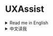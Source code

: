 # UXAssist

<details>
<summary>Read me in English</summary>

***Some functions and patches for better user experience***

## Usage

* Press `` Alt+`(BackQuote) `` to call up the config panel. You can change the shortcut on the panel.
* There are also buttons on title screen and planet minimap area to call up the config panel.
* Patches:
  * Strict hotkey dectection for build menu, thus building hotkeys(0~9, F1~F10, X, U) are not triggered while holding Ctrl/Alt/Shift.
  * Fix a bug that warning popup on `Veins Utilization` upgraded to level 8000+
  * Sort blueprint structures before saving, to reduce generated blueprint data size a little
  * Increase maximum count of Metadata Instantiations to 20000 (from 2000)
  * Increase capacity of player order queue to 128 (from 16)
  * Enable `Hide UI` function(`F11` by default) while on Star Map view
  * Append mod profile name to game window title, if using mod managers (`Thunderstore Mod Manager` or `r2modman`).
* Features:
  * General
    * Enable game window resize
    * Remember window position and size on last exit
    * Convert Peace-Mode saves to Combat-Mode on loading
    * Mod manager profile based save folder
      * Save files are stored in `Save\<ProfileName>` folder.
      * Will use original save location if matching default profile name.
    * Mod manager profile based option
      * Option file is stored as `Options\<ProfileName>.xml`.
    * Logical Frame Rate
      * This will change game running speed, down to 0.1x slower and up to 10x faster.
      * A pair of shortcut keys (`-` and `+`) to change the logical frame rate by -0.5x and +0.5x.
      * Note:
        * High logical frame rate is not guaranteed to be stable, especially when factories are under heavy load.
        * This will not affect some game animations.
        * When set game speed in mod `Auxilaryfunction`, this feature will be disabled.
        * When mod `BulletTime` is installed, this feature will be hidden, but patch `BulletTime`'s speed control, to make its maximum speed 10x.
    * Set process priority
    * Increase maximum count of Metadata Instantiations to 20000 (from 2000)
    * Increase capacity of player order queue to 128 (from 16)
  * Factory
    * Sunlight at night
    * Remove some build conditions
    * Remove build count and range limit
    * Larger area for upgrade and dismantle(30x30 at max)
    * Larger area for terraform(30x30 at max)
    * Off-grid building and stepped rotation
    * Cut conveyor belt
      * Press shortcut key to cut conveyor belt under cursor.
      * The default shortcut key is Alt+X, you can set it in system options panel.
    * Treat stack items as single in monitor components
    * Quick build and dismantle stacking labs/storages/tanks
    * Fast fill in to and take out from tanks
      * You can set multiplier for tanks' operation speed
      * This affects manually fill in to and/or take out from tanks, as well as transfer from upper to lower level.
    * Protect veins from exhaustion
      * By default, the vein amount is protected at 100, and oil speed is protected at 1.0/s, you can set them yourself in config file.
      * When reach the protection value, veins/oils steeps will not be mined/extracted any longer.
      * Close this function to resume mining and pumping, usually when you have enough level on `Veins Utilization`
    * Do not render factory entities (except belts and sorters)
      * This also makes players click though factory entities but belts and sorters
    * Drag building power poles in maximum connection range
    * Dismantle blueprint selected buildings
      * Press shortcut key in blueprint copy mode to dismantle selected buildings.
      * The default shortcut key is Ctrl+X, you can set it in system options panel.
    * Re-intialize planet (without reseting veins)
    * Quick dismantle all buildings (without drops)
    * Quick build Orbital Collectors
    * Belt signals for buy out dark fog items automatically
      * 6 belt signals are added to the signal panel, which can be used to buy out dark fog items automatically.
      * Generated items are stacked in 4 items.
      * Exchange ratio is following the original game design, aka:
        * 1 Metaverse = 20 Dark Fog Matrices
        * 1 Metaverse = 60 Engery Shards
        * 1 Metaverse = 30 Silicon-based Neurons
        * 1 Metaverse = 30 Negentropy Singularities
        * 1 Metaverse = 30 Matter Recombinators
        * 1 Metaverse = 10 Core Elements
    * Tweak building buffer
      * Factory recipe buffer formula: take the larger value between `Assembler buffer time multiplier(in seconds) * items needed per second` and `Assembler buffer minimum multiplier * items needed per recipe`
        * `Assembler buffer time multiplier(in seconds)`: Range 2-10, default is 4 (same as game)
        * `Assembler buffer minimum multiplier`: Range 2-10, default is 2 (same as game)
      * Matrix Lab assembly mode formula: Default buffer is `Buffer count for assembling in labs`, when using Self-evolution Lab, if recipe's original production time is not greater than 9 seconds, add `Extra buffer count for Self-evolution Labs` * (`Lab speed` - 1)
        * `Buffer count for assembling in labs`: Range 2-20, default is 6 (same as game)
        * `Extra buffer count for Self-evolution Labs`: Range 1-10, default is 3 (same as game)
      * `Buffer count for researching in labs`: Range 2-20, default is 10 (same as game)
      * `Ray Receiver Graviton Lens buffer count`: Range 1-20, default is 1 (game default is 20)
      * `Ejector Solar Sails buffer count`: Range 5-400 (step by 5), default is 20 (same as game)
      * `Silo Rockets buffer count`: Range 1-20, default is 20 (same as game)
  * Logistics
    * Enhanced control for logistic storage capacities
      * Logistic storage capacities are not scaled on upgrading `Logistics Carrier Capacity`, if they are not set to maximum capacity or already greater than maximum capacity.
      * You can use arrow keys to adjust logistic storage capacities gracefully.
    * Logistics Control Panel Improvement
      * Auto apply filter with item under mouse cursor while opening the panel
      * Quick-set item filter while right-clicking item icons in storage list on the panel
    * Allow overflow for Logistic Stations and Advanced Mining Machines
      * Allow overflow when trying to insert in-hand items
      * Allow `Enhanced control for logistic storage capacities` to exceed tech capacity limits
      * Remove logistic strorage capacity limit check on loading game
    * Real-time logistic stations info panel
    * Auto-config logistic stations
      * Auto-config buildings include: Logistics Distributor, PLS, ILS, Advanced Mining Machine
  * Player/Mecha
    * Unlimited interactive range
    * Enable player actions in globe view
    * Hide tips for soil piles changes
    * Enhanced count control for hand-make
    * Auto navigation on sailings
      * It keeps Icarus on course to the target planet
      * It will try to bypass any obstacles(planets, stars or dark-fog hives) on the way
      * Furthermore, you can set a shortcut key in the system options window, which is used to toggle `Auto-cruise` that enables flying to targeted planets fully automatically.
        * Auto-cruise will start when you select a planet as target
        * It will use warper to fly to the target planet if the planet is too far away, the range can be configured.
        * It will speed down when approaching the target planet, to avoid overshooting
  * Dyson Sphere
    * Stop ejectors when available nodes are all filled up
    * Construct only structure points but frames
    * Re-initialize Dyson Spheres
    * Quick dismantle Dyson Shells
    * Dyson Sphere "Auto Fast Build" speed multiplier
      * Note: this only applies to `Dyson Sphere "Auto Fast Build"` in sandbox mode
  * Tech
    * Restore upgrades of `Sorter Cargo Stacking` on panel
    * Set `Sorter Cargo Stacking` to unresearched state
    * Buy out techs with their prerequisites
      * This enables batch buying out techs with their prerequisites. Buy-out button is shown for all locked techs/upgrads.
  * Combat
    * Open Dark Fog Communicator anywhere
  * UI
    * Embedded [Planet Vein Untilization](https://thunderstore.io/c/dyson-sphere-program/p/testpushpleaseignore/Planet_Vein_Utilization/) due to its lack of maintainance, with minor bug fixes.
    * Shortcut keys for showing stars' name
      * Add a shortcut key to always show all star names in starmap when holding, default is `Alt`
      * Add a shortcut key to toggle between three star name display states in starmap: `Original state`, `Show all names`, `Hide all names`, default is `Tab`, will restore to original state when closing starmap
    * Starmap view:
      * Add a star name filter, you can filter displayed star names by ores or planet types now.
      * Add a dropdown box to show all stars' distance and/or planet count.

## Notes

* Please upgrade `BepInEx` 5.4.21 or later if using with [BlueprintTweaks](https://dsp.thunderstore.io/package/kremnev8/BlueprintTweaks/) to avoid possible conflicts.
  * You can download [BepInEx here](https://github.com/bepinex/bepinex/releases/latest)(choose x64 edition).
  * If using with r2modman, you can upgrade `BepInEx` by clicking `Settings` -> `Browse profile folder`, then extract downloaded zip to the folder and overwrite existing files.

## CREDITS

* [Dyson Sphere Program](https://store.steampowered.com/app/1366540): The great game
* [Multifunction_mod](https://github.com/blacksnipebiu/Multifunction_mod): Some cheat functions
* [LSTM](https://github.com/hetima/DSP_LSTM) & [PlanetFinder](https://github.com/hetima/DSP_PlanetFinder): UI implementations
* [OffGridConstruction](https://github.com/Velociraptor115-DSPModding/OffGridConstruction): Off-grid building & stepped rotation implementations
* [CruiseAssist](https://dsp.thunderstore.io/package/tanu/CruiseAssist/) and its extension [AutoPilot](https://dsp.thunderstore.io/package/tanu/AutoPilot/): `Auto navigation on sailings` and `Auto-cruise` implementations
* [Planet Vein Untilization](https://thunderstore.io/c/dyson-sphere-program/p/testpushpleaseignore/Planet_Vein_Utilization/)

</details>

<details>
<summary>中文读我</summary>

***一些提升用户体验的功能和补丁***

## Bug反馈

* QQ群：372754090

## 使用说明

* 按 `` Alt+`(反引号) `` 键呼出主面板，可以在面板上修改快捷键。
* 标题界面和行星小地图旁也有按钮呼出主面板。
* 补丁：
  * 更严格的建造菜单热键检测，因此在按住Ctrl/Alt/Shift时不再会触发建造热键(0~9, F1~F10, X, U)
  * 修复了`矿物利用`升级到8000级以上时弹出警告的bug
  * 保存蓝图前对建筑进行排序，以减少生成的蓝图数据大小
  * 将元数据提取的最大数量增加到20000(原来为2000)
  * 将玩家指令队列的容量增加到128(原来为16)
  * 在星图视图中启用`隐藏UI`功能(默认按键为`F11`)
  * 如果使用mod管理器(`Thunderstore Mod Manager`或`r2modman`)启动游戏，在游戏窗口标题中追加mod配置档案名
* 功能：
  * 通用
    * 可调整游戏窗口大小(可最大化和拖动边框)
    * 记住上次退出时的窗口位置和大小
    * 在加载和平模式存档时将其转换为战斗模式
    * 基于mod管理器配置档案名的存档文件夹
      * 存档文件会存储在`Save\<ProfileName>`文件夹中
      * 如果匹配默认配置档案名则使用原始存档位置
    * 基于mod管理器配置档案名的选项文件
      * 选项文件存储为`Options\<ProfileName>.xml`
    * 逻辑帧倍率
      * 这将改变游戏运行速度，最慢0.1倍，最快10倍
      * 设置了一对快捷键(`-`和`+`)，可以-/+0.5倍改变逻辑帧倍率
      * 注意：
        * 高逻辑帧倍率不能保证稳定性，特别是在工厂负载较重时
        * 这不会影响一些游戏动画
        * 当在`Auxilaryfunction`mod中设置游戏速度时，此功能将被禁用
        * 当安装了`BulletTime`mod时，此功能将被隐藏，但会对`BulletTime`的速度控制打补丁，使其最大速度变为10倍
    * 设置进程优先级
    * 将元数据提取的最大数量增加到20000(原来为2000)
    * 将玩家指令队列的容量增加到128(原来为16)
  * 工厂
    * 夜间日光灯
    * 移除部分不影响游戏逻辑的建造条件
    * 范围升级和拆除的最大区域扩大(最大30x30)
    * 范围铺设地基的最大区域扩大(最大30x30)
    * 脱离网格建造以及小角度旋转
    * 切割传送带
      * 按快捷键切割光标位置的传送带
      * 默认快捷键是Alt+X，可以在系统选项面板中设置
    * 在流速计中将堆叠物品视为单个物品
    * 快速建造和拆除堆叠研究站/储物仓/储液罐
    * 储液罐快速注入和抽取液体
      * 你可以设置储液罐操作速度的倍率
      * 影响手动注入和抽取，以及从储液罐上层传输到下层的速度
    * 保护矿脉不会耗尽
      * 默认矿脉数量保护在100，采油速保护在1.0/s，你可以在配置文件中自行设置。
      * 当达到保护值时，矿脉和油井将不再被开采。
      * 关闭此功能以恢复开采，一般是当你在`矿物利用`上有足够的等级时。
    * 不渲染工厂建筑实体(除了传送带和分拣器)
      * 这也使玩家可以点穿工厂实体直接点到传送带和分拣器
    * 拖动建造电线杆时自动使用最大连接距离间隔
    * 拆除蓝图选中的建筑
      * 在蓝图复制模式下按快捷键拆除选中的建筑
      * 默认快捷键是Ctrl+X，可以在系统选项面板中设置
    * 初始化本行星（不重置矿脉）
    * 快速拆除所有建筑（不掉落）
    * 快速建造轨道采集器
    * 用于自动购买黑雾物品的传送带信号
      * 在信号面板上添加了6个传送带信号，可以用于自动购买黑雾道具。
      * 生成的物品堆叠数为4。
      * 兑换比率遵循原始游戏设计，即：
        * 1个元宇宙 = 20个黑雾矩阵
        * 1个元宇宙 = 60个能量碎片
        * 1个元宇宙 = 30个硅基神经元
        * 1个元宇宙 = 30个负熵奇点
        * 1个元宇宙 = 30个物质重组器
        * 1个元宇宙 = 10个核心素
    * 调整建筑输入缓冲
      * 工厂配方计算公式，在`工厂配方缓冲时间倍率秒数x每秒需要的原料数量`和`工厂配方缓冲最小倍率x每生产一次配方需要的原料数量`中取更大的那个值
        * `工厂配方缓冲时间倍率(秒)`：范围2-10，默认为4(同游戏)
        * `工厂配方缓冲最小倍率`：范围2-10，默认为2(同游戏)
      * 研究站矩阵合成模式计算公式，默认缓存`研究站矩阵合成模式缓存数量`个，当使用自演化研究站时，如果配方的原始生产时间不大于9秒，则增加`自演化研究站矩阵额外缓冲数量`*(`研究站速度倍率`-1)
        * `研究站矩阵合成模式缓存数量`：范围2-20，默认为6(同游戏)
        * `自演化研究站矩阵额外缓冲数量`：范围1-10，默认为3(同游戏)
      * `研究站科研模式缓存数量`：范围2-20，默认为10(同游戏)
      * `射线接收器透镜缓冲数量`：范围1-20，默认为1(游戏默认为20)
      * `弹射太阳帆缓冲区数量`：范围5-400（步进值为5），默认值为20（与游戏相同）
      * `发射井火箭缓冲区数量`：范围1-20，默认值为20（与游戏相同）
  * 物流
    * 物流塔存储数量限制控制改进
      * 当升级`运输机舱扩容`时，不会对各种物流塔的存储限制按比例提升，除非设置为最大允许容量或者已经超过升级后的最大容量。
      * 你可以使用方向键微调物流塔存储限制
    * 物流控制面板改进
      * 打开面板时自动将鼠标指向物品设为筛选条件
      * 在控制面板物流塔列表中右键点击物品图标快速设置为筛选条件
    * 允许物流塔和大型采矿机物品溢出
      * 当尝试塞入手中物品时允许溢出
      * 允许`物流塔存储数量限制控制改进`超过科技容量限制
      * 在加载游戏时移除物流塔容量限制检查
    * 物流运输站实时信息面板
      * 注意：如果你启用了`Auxilaryfunction`中的`展示物流站信息`，此功能将被隐藏
    * 自动配置物流站
      * 自动配置的建筑包括：物流配送器、行星物流站、星际物流站、高级采矿机
  * 玩家/机甲
    * 无限交互距离
    * 移除建造数量和范围限制
    * 在行星视图中允许玩家操作
    * 隐藏沙土数量变动的提示
    * 手动制造物品的数量控制改进
    * 航行时自动导航
      * 它会保持伊卡洛斯飞向目标星球
      * 它会尝试绕过途中的任何障碍物(行星、恒星或黑雾巢穴)
      * 此外，可以在系统选项窗口中设置快捷键，用于切换`自动巡航`，实现完全自动化的飞行至目标星球。
        * 当你选择目标星球后，自动巡航就会开始
        * 如果目标星球距离过远会自动使用曲速(超过5AU)，你可以在面板上更改这个值。
        * 它会在接近目标星球时减速，以避免发生越过目标的情况
  * 戴森球
    * 可用节点全部造完时停止弹射
    * 只建造节点不建造框架
    * 初始化戴森球
    * 快速拆除戴森壳
    * 戴森球自动快速建造速度倍率
      * 注意：这仅适用于沙盒模式下的`戴森球自动快速建造`功能
  * 科研
    * 在升级面板上恢复`分拣器货物堆叠`的升级
    * 将`分拣器货物堆叠`设为未研究状态
    * 买断科技也同时买断所有前置科技
      * 这使得可以批量买断科技及其所有前置科技。所有未解锁的科技/升级都会显示买断按钮。
  * 战斗
    * 在任意位置打开黑雾通讯器
  * UI
    * 启用显示所有星系名称的快捷键
      * 新增一个快捷键，按住后始终在星图显示所有星系名称，默认为`Alt`
      * 新增一个快捷键，在星图视图切换三种星系名称显示状态：`原始显示状态`，`显示所有名称`，`隐藏所有名称`，默认为`Tab`，关闭星图时会恢复到原始状态
    * 星图：
      * 添加星系名过滤器，现在可以按矿物或行星类型过滤显示的星系名
      * 添加了一个下拉框用以切换显示所有星系的距离和/或行星数量
    * 由于缺乏维护，整合内置了[Planet Vein Untilization](https://thunderstore.io/c/dyson-sphere-program/p/testpushpleaseignore/Planet_Vein_Utilization/)，并修复了一些小错误。

## 注意事项

* 如果和[BlueprintTweaks](https://dsp.thunderstore.io/package/kremnev8/BlueprintTweaks/)一起使用，请升级`BepInEx`到5.4.21或更高版本，以避免可能的冲突。
  * 你可以在[这里](https://github.com/bepinex/bepinex/releases/latest)（选择x64版本）下载`BepInEx`。
  * 如果使用r2modman，你可以点击`Settings` -> `Browse profile folder`，然后将下载的zip解压到该文件夹并覆盖现有文件。

## 鸣谢

* [戴森球计划](https://store.steampowered.com/app/1366540): 伟大的游戏
* [BepInEx](https://bepinex.dev/): 基础模组框架
* [LSTM](https://github.com/hetima/DSP_LSTM) & [PlanetFinder](https://github.com/hetima/DSP_PlanetFinder): UI实现
* [OffGridConstruction](https://github.com/Velociraptor115-DSPModding/OffGridConstruction): 脱离网格建造以及小角度旋转的实现
* [CruiseAssist](https://dsp.thunderstore.io/package/tanu/CruiseAssist/)及其扩展[AutoPilot](https://dsp.thunderstore.io/package/tanu/AutoPilot/): `航行时自动导航`和`自动巡航`的实现
* [Planet Vein Untilization](https://thunderstore.io/c/dyson-sphere-program/p/testpushpleaseignore/Planet_Vein_Utilization/)

</details>
